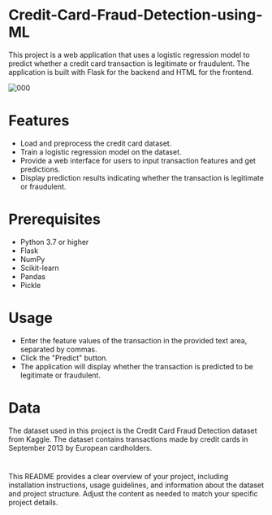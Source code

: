 # Credit-Card-Fraud-Detection-using-ML
This project is a web application that uses a logistic regression model to predict whether a credit card transaction is legitimate or fraudulent. The application is built with Flask for the backend and HTML for the frontend.

![000](https://github.com/user-attachments/assets/90501e20-79e8-4299-93b8-de8082b54eb6)

# Features
 * Load and preprocess the credit card dataset.
 * Train a logistic regression model on the dataset.
 * Provide a web interface for users to input transaction features and get predictions.
 * Display prediction results indicating whether the transaction is legitimate or fraudulent.

 # Prerequisites
* Python 3.7 or higher
* Flask
* NumPy
* Scikit-learn
* Pandas
* Pickle

# Usage
* Enter the feature values of the transaction in the provided text area, separated by commas.
* Click the "Predict" button.
* The application will display whether the transaction is predicted to be legitimate or fraudulent.

# Data
The dataset used in this project is the Credit Card Fraud Detection dataset from Kaggle. The dataset contains transactions made by credit cards in September 2013 by European cardholders.

# 

This README provides a clear overview of your project, including installation instructions, usage guidelines, and information about the dataset and project structure. Adjust the content as needed to match your specific project details.
